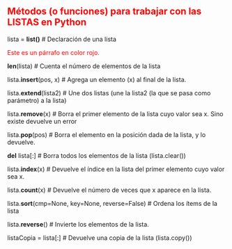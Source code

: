 ##  <span style="color:red">Métodos (o funciones) para trabajar con las LISTAS en Python</span>


lista = **list()** 		 # Declaración de una lista
<p style="color:red;">Este es un párrafo en color rojo.</p>


**len**(lista) 		# Cuenta el número de elementos de la lista


lista.**insert**(pos, x)    # Agrega un elemento (x) al final de la lista.


lista.**extend**(lista2)    # Une dos listas (une la lista2 (la que se pasa como parámetro) a la lista)


lista.**remove**(x)		 # Borra el primer elemento de la lista cuyo valor sea x. Sino existe devuelve un error


lista.**pop**(pos)		 # Borra el elemento en la posición dada de la lista, y lo devuelve.


**del** lista[:]		 # Borra todos los elementos de la lista (lista.clear())


lista.**index**(x)		 # Devuelve el índice en la lista del primer elemento cuyo valor sea x.


lista.**count**(x) 		 # Devuelve el número de veces que x aparece en la lista.


lista.**sort**(cmp=None, key=None, reverse=False) # Ordena los ítems de la lista


lista.**reverse**()		 # Invierte los elementos de la lista.


listaCopia = lista[:] # Devuelve una copia de la lista (lista.copy())

